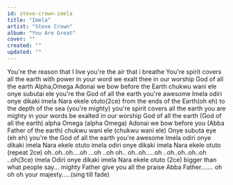 ```yaml
---
id: steve-crown-imela
title: "Imela"
artist: "Steve Crown"
album: "You Are Great"
cover: ""
created: ""
updated: ""
---
```


You're the reason that I live
you're the air that i breathe
You're spirit covers all the earth
with power in your word
we exalt thee in our worship
God of all the earth
Alpha,Omega
Adonai
we bow before the Earth
chukwu wani ele
onye subutai ele
you're the God of all the earth
you're awesome
Imela odiri onye dikaki
imela Nara ekele otuto(2ce)
from the ends of the Earth(oh eh)
to the depth of the sea
 (you're mighty)
you're spirit covers all the earth
you are mighty in your words
be exalted in our worship
God of all the earth
(God of all the earth)
alpha Omega
(alpha Omega)
Adonai we bow before you
(Abba Father of the earth)
chukwu wani ele
(chukwu wani ele)
Onye subuta eye
(eh eh)
you're the God of all the earth
you're awesome
Imela odiri onye dikaki
imela Nara ekele otuto
imela odiri onye dikaki
imela Nara ekele otuto
(repeat 2ce)
oh..oh..oh....oh ...oh ..oh
oh.. oh..oh.....oh ..oh..oh..oh..oh ..oh(3ce)
imela Odiri onye dikaki
imela Nara ekele otuto (2ce)
bigger than what people say...
mighty Father
give you all the praise
Abba Father....... oh oh oh
your majesty.....(sing till fade)